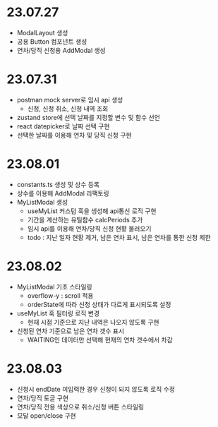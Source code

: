 # 23.07.27

- ModalLayout 생성
- 공용 Button 컴포넌트 생성
- 연차/당직 신청용 AddModal 생성

# 23.07.31

- postman mock server로 임시 api 생성
  - 신청, 신청 취소, 신청 내역 조회
- zustand store에 선택 날짜를 지정할 변수 및 함수 선언
- react datepicker로 날짜 선택 구현
- 선택한 날짜를 이용해 연차 및 당직 신청 구현

# 23.08.01

- constants.ts 생성 및 상수 등록
- 상수를 이용해 AddModal 리팩토링
- MyListModal 생성
  - useMyList 커스텀 훅을 생성해 api통신 로직 구현
  - 기간을 계산하는 유틸함수 calcPeriods 추가
  - 임시 api를 이용해 연차/당직 신청 현황 불러오기
  - todo : 지난 일자 현황 제거, 남은 연차 표시, 남은 연차를 통한 신청 제한

# 23.08.02

- MyListModal 기초 스타일링
  - overflow-y : scroll 적용
  - orderState에 따라 신청 상태가 다르게 표시되도록 설정
- useMyList 훅 필터링 로직 변경
  - 현재 시점 기준으로 지난 내역은 나오지 않도록 구현
- 신청된 연차 기준으로 남은 연차 갯수 표시
  - WAITING인 데이터만 선택해 현재의 연차 갯수에서 차감

# 23.08.03

- 신청시 endDate 미입력한 경우 신청이 되지 않도록 로직 수정
- 연차/당직 토글 구현
- 연차/당직 전용 색상으로 취소/신청 버튼 스타일링
- 모달 open/close 구현
